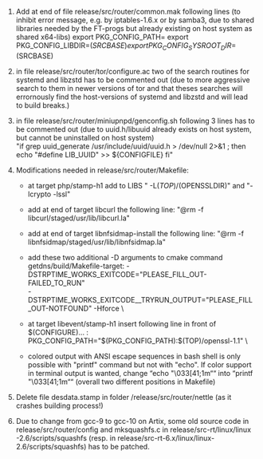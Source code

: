 1. Add at end of file release/src/router/common.mak following lines (to inhibit error message, e.g. by iptables-1.6.x or by samba3, due to shared
   libraries needed by the FT-progs but already existing on host system as shared x64-libs)
	export PKG_CONFIG_PATH=
	export PKG_CONFIG_LIBDIR=$(SRCBASE)
	export PKG_CONFIG_SYSROOT_DIR=$(SRCBASE)

2. in file release/src/router/tor/configure.ac two of the search routines for systemd and libzstd has to be commented out (due to more aggressive search to them in
   newer versions of tor and that theses searches will errornously find the host-versions of systemd and libzstd and will lead to build breaks.)
	
3. in file release/src/router/miniupnpd/genconfig.sh following 3 lines has to be commented out (due to uuid.h/libuuid already exists on host system, 
   but cannot be uninstalled on host system)	
		"if grep uuid_generate /usr/include/uuid/uuid.h > /dev/null 2>&1 ; then
		 	 echo "#define LIB_UUID" >> ${CONFIGFILE}
		 fi"

4. Modifications needed in release/src/router/Makefile:
	- at target php/stamp-h1 add to LIBS " -L$(TOP)/$(OPENSSLDIR)" and "-lcrypto -lssl"
	
	- add at end of target libcurl the following line:
	        "@rm -f libcurl/staged/usr/lib/libcurl.la"
        
	- add at end of target libnfsidmap-install the following line:
	        "@rm -f libnfsidmap/staged/usr/lib/libnfsidmap.la"
		
	- add these two additional -D arguments to cmake command getdns/build/Makefile-target:
 		  -DSTRPTIME_WORKS_EXITCODE="PLEASE_FILL_OUT-FAILED_TO_RUN" \
		  -DSTRPTIME_WORKS_EXITCODE__TRYRUN_OUTPUT="PLEASE_FILL_OUT-NOTFOUND" -Hforce \
		  
	- at target libevent/stamp-h1 insert following line in front of $(CONFIGURE)... :
		PKG_CONFIG_PATH="$(PKG_CONFIG_PATH):$(TOP)/openssl-1.1" \
		 
	- colored output with ANSI escape sequences in bash shell is only possible with "printf" command but not with "echo". 
	  If color support in terminal output is wanted, change 
	 	“echo "\033[41;1m““ into “printf "\033[41;1m““ (overall two different positions in Makefile)
		
5. Delete file desdata.stamp in folder /release/src/router/nettle (as it crashes building process!)

6. Due to change from gcc-9 to gcc-10 on Artix, some old source code in release/src/router/config and mksquashfs.c in release/src-rt/linux/linux
   -2.6/scripts/squashfs (resp. in release/src-rt-6.x/linux/linux-2.6/scripts/squashfs) has to be patched.
